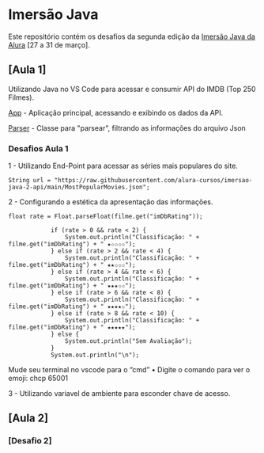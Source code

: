 # Imersão Java

Este repositório contém os desafios da segunda edição da [Imersão Java da Alura](https://grupoalura.notion.site/Imers-o-Java-2-Edi-o-Guia-do-Mergulho-69e40005601f4d089a9add98251197de) [27 a 31 de março].

## [Aula 1] 

Utilizando Java no VS Code para acessar e consumir API do IMDB (Top 250 Filmes).

[App](https://github.com/WMarques25/Imersao-Java-Alura/blob/main/alura-stickers/src/App.java) - Aplicação principal, acessando e exibindo os dados da API.

[Parser](https://github.com/WMarques25/Imersao-Java-Alura/blob/main/alura-stickers/src/JsonParser.java) - Classe para "parsear", filtrando as informações do arquivo Json

### Desafios Aula 1
1 - Utilizando End-Point para acessar as séries mais populares do site.

    String url = "https://raw.githubusercontent.com/alura-cursos/imersao-java-2-api/main/MostPopularMovies.json";

2 - Configurando a estética da apresentação das informações.

    float rate = Float.parseFloat(filme.get("imDbRating"));
				
				if (rate > 0 && rate < 2) {
					System.out.println("Classificação: " + filme.get("imDbRating") + " ★✩✩✩✩");
				} else if (rate > 2 && rate < 4) {
					System.out.println("Classificação: " + filme.get("imDbRating") + " ★★✩✩✩");
				} else if (rate > 4 && rate < 6) {
					System.out.println("Classificação: " + filme.get("imDbRating") + " ★★★✩✩");
				} else if (rate > 6 && rate < 8) {
					System.out.println("Classificação: " + filme.get("imDbRating") + " ★★★★✩");
				} else if (rate > 8 && rate < 10) {
					System.out.println("Classificação: " + filme.get("imDbRating") + " ★★★★★");
				} else {
					System.out.println("Sem Avaliação");
				}
				System.out.println("\n");

Mude seu terminal no vscode para o “cmd”
• Digite o comando para ver o emoji: chcp 65001                

3 - Utilizando variavel de ambiente para esconder chave de acesso. 

## [Aula 2]

### [Desafio 2]
<!-- 1. Criar diretório de saída das imagens, se ainda não existir;
2. Centralizar o texto na figurinha;
3. Colocar outra fonte como a Comic Sans ou a Impact, a fonte usada em memes;
4. Colocar contorno (outline) no texto da imagem; 
5. Colocar uma imagem de você que está fazendo esse curso sorrindo, fazendo joinha e fazer com que o texto da figurinha seja personalizado de acordo com as classificações do IMDB. -->

